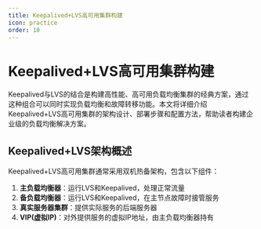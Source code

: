 ```yaml
---
title: Keepalived+LVS高可用集群构建
icon: practice
order: 10
---
```


# Keepalived+LVS高可用集群构建

Keepalived与LVS的结合是构建高性能、高可用负载均衡集群的经典方案，通过这种组合可以同时实现负载均衡和故障转移功能。本文将详细介绍Keepalived+LVS高可用集群的架构设计、部署步骤和配置方法，帮助读者构建企业级的负载均衡解决方案。

## Keepalived+LVS架构概述

Keepalived+LVS高可用集群通常采用双机热备架构，包含以下组件：

1. **主负载均衡器**：运行LVS和Keepalived，处理正常流量
2. **备负载均衡器**：运行LVS和Keepalived，在主节点故障时接管服务
3. **真实服务器集群**：提供实际服务的后端服务器
4. **VIP(虚拟IP)**：对外提供服务的虚拟IP地址，由主负载均衡器持有
